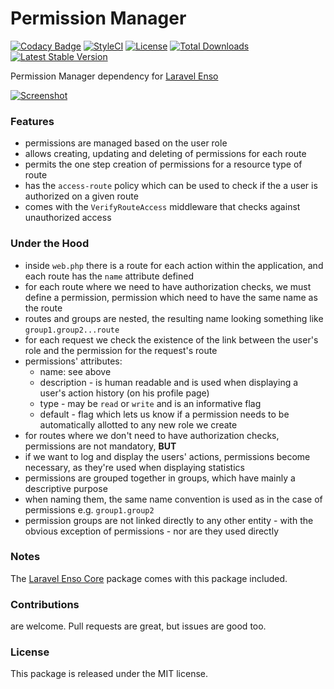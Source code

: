 <!--h-->
# Permission Manager
[![Codacy Badge](https://api.codacy.com/project/badge/Grade/4ec2d18588a64875aa432c9a827a1849)](https://www.codacy.com/app/laravel-enso/PermissionManager?utm_source=github.com&utm_medium=referral&utm_content=laravel-enso/PermissionManager&utm_campaign=badger)
[![StyleCI](https://styleci.io/repos/94779938/shield?branch=master)](https://styleci.io/repos/94779938)
[![License](https://poser.pugx.org/laravel-enso/permissionmanager/license)](https://https://packagist.org/packages/laravel-enso/permissionmanager)
[![Total Downloads](https://poser.pugx.org/laravel-enso/permissionmanager/downloads)](https://packagist.org/packages/laravel-enso/permissionmanager)
[![Latest Stable Version](https://poser.pugx.org/laravel-enso/permissionmanager/version)](https://packagist.org/packages/laravel-enso/permissionmanager)
<!--/h-->

Permission Manager dependency for [Laravel Enso](https://github.com/laravel-enso/Enso)

[![Screenshot](https://laravel-enso.github.io/permissionsmanager/screenshots/Selection_029_thumb.png)](https://laravel-enso.github.io/permissionsmanager/screenshots/Selection_029.png)

### Features

- permissions are managed based on the user role
- allows creating, updating and deleting of permissions for each route
- permits the one step creation of permissions for a resource type of route
- has the `access-route` policy which can be used to check if the a user is authorized on a given route
- comes with the `VerifyRouteAccess` middleware that checks against unauthorized access

### Under the Hood

- inside `web.php` there is a route for each action within the application, and each route has the `name` attribute defined
- for each route where we need to have authorization checks, we must define a permission, permission which need to have the same name as the route
- routes and groups are nested, the resulting name looking something like `group1.group2...route`
- for each request we check the existence of the link between the user's role and the permission for the request's route
- permissions' attributes:
     - name: see above
     - description - is human readable and is used when displaying a user's action history (on his profile page)
     - type - may be `read` or `write` and is an informative flag
     - default - flag which lets us know if a permission needs to be automatically allotted to any new role we create
- for routes where we don't need to have authorization checks, permissions are not mandatory, **BUT**
- if we want to log and display the users' actions, permissions become necessary, as they're used when displaying statistics
- permissions are grouped together in groups, which have mainly a descriptive purpose
- when naming them, the same name convention is used as in the case of permissions  e.g. `group1.group2`
- permission groups are not linked directly to any other entity - with the obvious exception of permissions - nor are they used directly

### Notes

The [Laravel Enso Core](https://github.com/laravel-enso/Core) package comes with this package included.

<!--h-->
### Contributions

are welcome. Pull requests are great, but issues are good too.

### License

This package is released under the MIT license.
<!--/h-->